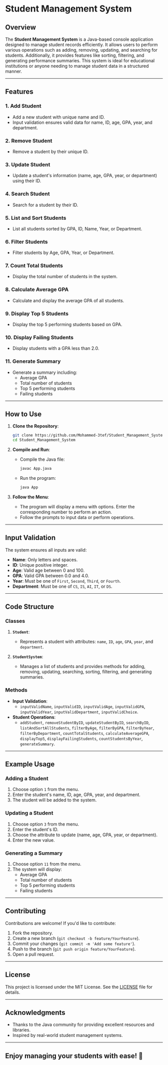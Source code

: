 # Student Management System

## Overview

The **Student Management System** is a Java-based console application designed to manage student records efficiently. It allows users to perform various operations such as adding, removing, updating, and searching for students. Additionally, it provides features like sorting, filtering, and generating performance summaries. This system is ideal for educational institutions or anyone needing to manage student data in a structured manner.

---

## Features

### 1. **Add Student**
- Add a new student with unique name and ID.
- Input validation ensures valid data for name, ID, age, GPA, year, and department.

### 2. **Remove Student**
- Remove a student by their unique ID.

### 3. **Update Student**
- Update a student's information (name, age, GPA, year, or department) using their ID.

### 4. **Search Student**
- Search for a student by their ID.

### 5. **List and Sort Students**
- List all students sorted by GPA, ID, Name, Year, or Department.

### 6. **Filter Students**
- Filter students by Age, GPA, Year, or Department.

### 7. **Count Total Students**
- Display the total number of students in the system.

### 8. **Calculate Average GPA**
- Calculate and display the average GPA of all students.

### 9. **Display Top 5 Students**
- Display the top 5 performing students based on GPA.

### 10. **Display Failing Students**
- Display students with a GPA less than 2.0.

### 11. **Generate Summary**
- Generate a summary including:
    - Average GPA
    - Total number of students
    - Top 5 performing students
    - Failing students

---

## How to Use

1. **Clone the Repository**:
   ```bash
   git clone https://github.com/Mohammed-3tef/Student_Management_System.git
   cd Student_Management_System
   ```

2. **Compile and Run**:
    - Compile the Java file:
      ```bash
      javac App.java
      ```
    - Run the program:
      ```bash
      java App
      ```

3. **Follow the Menu**:
    - The program will display a menu with options. Enter the corresponding number to perform an action.
    - Follow the prompts to input data or perform operations.

---

## Input Validation

The system ensures all inputs are valid:
- **Name**: Only letters and spaces.
- **ID**: Unique positive integer.
- **Age**: Valid age between 0 and 100.
- **GPA**: Valid GPA between 0.0 and 4.0.
- **Year**: Must be one of `First`, `Second`, `Third`, or `Fourth`.
- **Department**: Must be one of `CS`, `IS`, `AI`, `IT`, or `DS`.

---

## Code Structure

### Classes
1. **`Student`**:
    - Represents a student with attributes: `name`, `ID`, `age`, `GPA`, `year`, and `department`.

2. **`StudentSystem`**:
    - Manages a list of students and provides methods for adding, removing, updating, searching, sorting, filtering, and generating summaries.

### Methods
- **Input Validation**:
    - `inputValidName`, `inputValidID`, `inputValidAge`, `inputValidGPA`, `inputValidYear`, `inputValidDepartment`, `inputValidChoice`.
- **Student Operations**:
    - `addStudent`, `removeStudentByID`, `updateStudentByID`, `searchByID`, `listAndSortAllStudents`, `filterByAge`, `filterByGPA`, `filterByYear`, `filterByDepartment`, `countTotalStudents`, `calculateAverageGPA`, `displayTop5`, `displayFailingStudents`, `countStudentsByYear`, `generateSummary`.

---

## Example Usage

### Adding a Student
1. Choose option `1` from the menu.
2. Enter the student's name, ID, age, GPA, year, and department.
3. The student will be added to the system.

### Updating a Student
1. Choose option `3` from the menu.
2. Enter the student's ID.
3. Choose the attribute to update (name, age, GPA, year, or department).
4. Enter the new value.

### Generating a Summary
1. Choose option `11` from the menu.
2. The system will display:
    - Average GPA
    - Total number of students
    - Top 5 performing students
    - Failing students

---

## Contributing

Contributions are welcome! If you'd like to contribute:
1. Fork the repository.
2. Create a new branch (`git checkout -b feature/YourFeature`).
3. Commit your changes (`git commit -m 'Add some feature'`).
4. Push to the branch (`git push origin feature/YourFeature`).
5. Open a pull request.

---

## License

This project is licensed under the MIT License. See the [LICENSE](https://github.com/Mohammed-3tef/Student_Management_System/blob/main/LICENSE) file for details.

---

## Acknowledgments

- Thanks to the Java community for providing excellent resources and libraries.
- Inspired by real-world student management systems.

---

## Enjoy managing your students with ease! 🚀